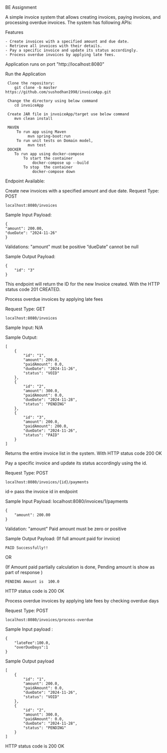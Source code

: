 BE Assignment

A simple invoice system that allows creating invoices, paying invoices, and processing overdue invoices. The system has following APIs:


Features

	- Create invoices with a specified amount and due date.
	- Retrieve all invoices with their details.
	- Pay a specific invoice and update its status accordingly.
	- Process overdue invoices by applying late fees.


Application runs on port "http://localhost:8080"

 Run the Application

     Clone the repository:
        git clone -b master https://github.com/sushodhan1998/invoiceApp.git

     Change the directory using below command
        cd invoiceApp
              
     Create JAR file in invoiceApp/target use below command 
        mvn clean install

     MAVEN
         To run app using Maven
              mvn spring-boot:run
         To run unit tests on Domain model,
              mvn test
     DOCKER
        To run app using docker-compose
            To start the container
                docker-compose up --build
            To stop  the container
                docker-compose down

Endpoint Available:

Create new invoices with a specified amount and due date.
Request Type: POST

	localhost:8080/invoices

Sample Input Payload: 

	{
	"amount": 200.00,
	"dueDate": "2024-11-26"
	}

Validations:
	"amount" must be positive
	“dueDate” cannot be null

Sample Output Payload:

	{
	    "id": "3"
	}

This endpoint will return the ID for the new Invoice created. With the HTTP status code 201 CREATED.



Process overdue invoices by applying late fees 

Request Type: GET

	localhost:8080/invoices 

Sample Input: N/A

Sample Output:

	[
	    {
	        "id": "1",
	        "amount": 200.0,
	        "paidAmount": 0.0,
	        "dueDate": "2024-11-26",
	        "status": "VOID"
	    },
	    {
	        "id": "2",
	        "amount": 300.0,
	        "paidAmount": 0.0,
	        "dueDate": "2024-11-28",
	        "status": "PENDING"
	    },
	    {
	        "id": "3",
	        "amount": 200.0,
	        "paidAmount": 200.0,
	        "dueDate": "2024-11-26",
	        "status": "PAID"
	    }
	]

Returns the entire invoice list in the system. With HTTP status code 200 OK

Pay a specific invoice and update its status accordingly using the id.

Request Type: POST

	localhost:8080/invoices/{id}/payments

id-> pass the invoice id in endpoint	

Sample Input Payload:
	localhost:8080/invoices/1/payments

	{
	    "amount": 200.00
	}

	
Validation:
		"amount" Paid amount must be zero or positive

Sample Output Payload:
(If full amount paid for invoice)
	
 	PAID Successfully!!

OR

(If Amount paid partially calculation is done, Pending amount is show as part of response )

	PENDING Amount is  100.0


HTTP status code is 200 OK

Process overdue invoices by applying late fees by checking overdue days

Request Type: POST

	localhost:8080/invoices/process-overdue

Sample Input payload :

 	
	{
	    "lateFee":100.0,
	    "overDueDays":1
	}

Sample Output payload

	[
	    {
	        "id": "1",
	        "amount": 200.0,
	        "paidAmount": 0.0,
	        "dueDate": "2024-11-26",
	        "status": "VOID"
	    },
	    {
	        "id": "2",
	        "amount": 300.0,
	        "paidAmount": 0.0,
	        "dueDate": "2024-11-28",
	        "status": "PENDING"
	    }
	]



HTTP status code is 200 OK

